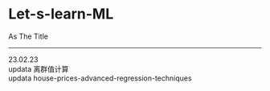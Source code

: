 # Let-s-learn-ML
As The Title

---
23.02.23\
updata 离群值计算\
updata house-prices-advanced-regression-techniques
